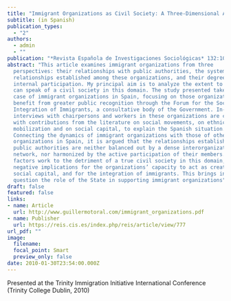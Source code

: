 ```yaml
---
title: "Immigrant Organizations as Civil Society: A Three-Dimensional Analysis"
subtitle: (in Spanish)
publication_types:
  - "2"
authors:
  - admin
  - ""
publication: "*Revista Española de Investigaciones Sociológicas* 132:105-130"
abstract: "This article examines immigrant organizations from three
  perspectives: their relationships with public authorities, the system of
  relationships established among these organizations, and their degree of
  internal participation. My principal aim is to analyze the extent to which one
  can speak of a civil society in this domain. The study presented takes the
  case of immigrant organizations in Spain, focusing on those organizations that
  benefit from greater public recognition through the Forum for the Social
  Integration of Immigrants, a consultative body of the Government. In-depth
  interviews with chairpersons and workers in these organizations are combined
  with contributions from the literature on social movements, on ethnic
  mobilization and on social capital, to explain the Spanish situation.
  Connecting the dynamics of immigrant organizations with those of other social
  organizations in Spain, it is argued that the relationships established with
  public authorities are neither balanced out by a dense interorganizational
  network, nor harmonized by the active participation of their members. These
  factors work to the detriment of a true civil society in this domain, having
  negative implications for the organizations’ capacity to act as creators of
  social capital, and for the integration of immigrants. This brings into
  question the role of the State in supporting immigrant organizations"
draft: false
featured: false
links:
- name: Article
  url: http://www.guillermotoral.com/immigrant_organizations.pdf
- name: Publisher
  url: https://reis.cis.es/index.php/reis/article/view/777
url_pdf: ""
image:
  filename: 
  focal_point: Smart
  preview_only: false
date: 2010-01-30T23:54:00.000Z
---
```

Presented at the Trinity Immigration Initiative International Conference (Trinity College Dublin, 2010)